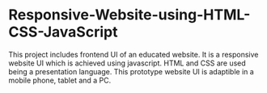 # Responsive-Website-using-HTML-CSS-JavaScript
This project includes frontend UI of an educated website. It is a responsive website UI which is achieved using javascript. HTML and CSS are used being a presentation language.
This prototype website UI is adaptible in a mobile phone, tablet and a PC.
